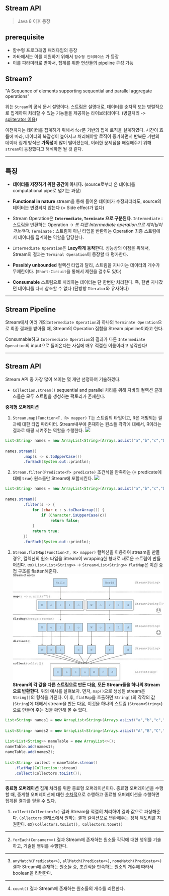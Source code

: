 ## Stream API

> Java 8 이후 등장



## prerequisite

* 함수형 프로그래밍 패러다임의 등장
* 자바에서는 이를 지원하기 위해서 `함수형 인터페이스` 가 등장
* 이를 파라미터로 받아서, 집계를 위한 연산들의 pipeline 구성 가능



## Stream?
"A Sequence of elements supporting sequential and parallel aggregate operations" 

위는 `Stream`의 공식 문서 설명이다.
스트림은 설명대로, 데이터를 순차적 또는 병렬적으로 집계하여 처리할 수 있는 기능들을 제공하는 라이브러리이다. (병렬처리 -> [spliterator 이용](https://docs.oracle.com/javase/8/docs/api/java/util/Spliterator.html))

이전까지는 데이터를 집계하기 위해서 `for`문 기반의 집계 로직을 설계하였다. 시간이 흐름에 따라, 데이터의 복잡성이 높아지고 처리해야할 로직이 증가하면서 반복문 기반의 데이터 집계 방식은 **가독성**이 많이 떨어졌는데, 이러한 문제점을 해결해주기 위해 `stream`이 등장했다고 해석하면 될 것 같다.

---

## 특징

* **데이터를 저장하기 위한 공간이 아니다.**
(source로부터 온 데이터를 computational pipe로 넘기는 과정)

* **Functional in nature** 
stream을 통해 들어온 데이터가 수정되더라도, source의 데이터는 변경되지 않는다 (= Side effect가 없다)

* Stream Operation은 **`Intermediate`, `Terminate` 으로 구분된다**.
`Intermediate` : 스트림을 반환하는 Operation $\rightarrow$ *또 다른 Intermediate operation으로 체이닝이 가능하다.*
`Terminate` : 스트림이 아닌 타입을 반환하는 Operation
최종 스트림에서 데이터를 집계하는 역할을 담당한다.

* `Intermediate Operation`은 **Lazy하게 동작**한다.
성능상의 이점을 위해서, Stream의 결과는 `Terminal Operation`이 등장할 때 평가한다.

* **Possibly unbounded** 
컬렉션 타입과 달리, 스트림을 지나가는 데이터의 개수가 무제한이다. (`Short-Circuit`을 통해서 제한을 걸수도 있다)

* **Consumable**
스트림으로 처리하는 데이터는 단 한번만 처리한다. 즉, 한번 지나갔던 데이터를 다시 참조할 수 없다 (단방향 `Iterator`와 유사하다)

---

## Stream Pipeline
Stream에서 여러 개의`Intermediate Operation`과 하나의 `Terminate Operation`으로 최종 결과를 받아올 때, Stream의 Operation 집합을 Stream pipeline이라고 한다.

Consumable하고 `Intermediate Operation`의 결과가 다른 `Intermediate Operation`의 input으로 들어온다는 사실에 매우 적절한 이름이라고 생각한다!

---

## Stream API
Stream API 중 가장 많이 쓰이는 몇 개만 선정하여 기술하겠다.


* `Collection.stream()` 
sequential and parallel 처리를 위해 자바의 컬렉션 클래스들은 모두 스트림을 생성하는 팩토리가 존재한다.

**중계형 오퍼레이션**

1. `Stream.map(Function<T, R> mapper)` 
T는 스트림의 타입이고, R은 매핑되는 결과에 대한 타입 파라미터.
Stream내부에 존재하는 원소들 각각에 대해서, R이라는 결과로 매핑 시켜주는 역할을 수행한다. 
![](https://velog.velcdn.com/images/joonamin44/post/7baecf6e-f53f-4d5e-a4cb-8b8a1fe5ca74/image.png)


```java
List<String> names = new ArrayList<String>(Arrays.asList("a","b","c","D"));

names.stream()
		.map(s -> s.toUpperCase())
        .forEach(System.out::println);
```

2. `Stream.filter(Predicate<T> predicate)`
조건식을 만족하는 (= predicate에 대해 `true`) 원소들만 Stream에 포함시킨다.
![](https://velog.velcdn.com/images/joonamin44/post/cc48f6ba-c9d0-420f-96ce-816caf2f3c0e/image.png)

```java
List<String> names = new ArrayList<String>(Arrays.asList("a","b","c","D"));

names.stream()
		.filter(s -> {
        	for (char c : s.toCharArray()) {
            	if (Character.isUpperCase(c))
                	return false;
            }
            return true;
        })
        .forEach(System.out::println);
```


3. `Stream.flatMap(Function<T, R> mapper)`
컬렉션을 이용하여 stream을 만들 경우, 컬렉션의 원소 타입을 Stream이 wrapping한 형태로 새로운 스트림이 만들어진다. 
ex) `List<List<String>>` $\rightarrow$ `Stream<List<String>>` 
`flatMap`은 이런 중첩 구조를 flatten해준다.
![](https://raw.githubusercontent.com/joonamin/UpicImageRepo/master/uPic/image.jpg)
**Stream의 각 값을 다른 스트림으로 만든 다음, 모든 Stream들을 하나의 Stream으로 반환한다.**
위의 예시를 살펴보자.
먼저, `map()`으로 생성된 stream은 `String[]`의 형식을 가진다. 
이 후, `flatMap`을 호출하면 `String[]`의 각각의 값(`String`)에 대해서 stream을 만든 다음, 이것을 하나의 스트림 (`Stream<String>`)으로 만들어 주는 것을 확인해 볼 수 있다.
```java
List<String> names1 = new ArrayList<String>(Arrays.asList("a","b","c","D"));

List<String> names2 = new ArrayList<String>(Arrays.asList("A","B","C","d"));

List<List<String>> nameTable = new ArrayList<>();
nameTable.add(names1);
nameTable.add(names2);

List<String> collect = nameTable.stream()
	.flatMap(Collection::stream)
    .collect(Collectors.toList());
```

---

**종료형 오퍼레이션**
집계 처리를 위한 종료형 오퍼레이션이다.
종료형 오퍼레이션을 수행할 때, 중계형 오퍼레이션에 대한 <u>순차적</u>으로 수행하고 종료형 오퍼레이션을 수행하면 집계된 결과를 얻을 수 있다.

1. `collect(Collector<?>)`
결과 Stream을 적절히 처리하여 결과 값으로 파싱해준다.
`Collectors` 클래스에서 원하는 결과 컬렉션으로 변환해주는 정적 팩토리를 지원한다. 
ex) `Collectors.toList(), Collectors.toSet()`

---
2. `forEach(Consumer<>)`
결과 Stream에 존재하는 원소들 각각에 대한 행위를 기술하고, 기술된 행위를 수행한다.

---
3. `anyMatch(Predicate<>)`, `allMatch(Predicate<>)`, `noneMatch(Predicate<>)` 
결과 Stream에 존재하는 원소들 중, 조건식을 만족하는 원소의 개수에 따라서 boolean을 리턴한다.

---
4. `count()`
결과 Stream에 존재하는 원소들의 개수를 리턴한다.
